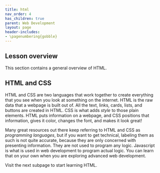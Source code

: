```yaml
---
title: html
nav_order: 4
has_children: true
parent: Web Development
layout: page
header-includes:
- \pagenumbering{gobble}
---
```


## Lesson overview

This section contains a general overview of HTML.

## HTML and CSS

HTML and CSS are two languages that work together to create everything that you see when you look at something on the internet. HTML is the raw data that a webpage is built out of. All the text, links, cards, lists, and buttons are created in HTML. CSS is what adds *style* to those plain elements. HTML puts information on a webpage, and CSS positions that information, gives it color, changes the font, and makes it look great!

Many great resources out there keep referring to HTML and CSS as *programming languages*, but if you want to get technical, labeling them as such is not quite accurate, because they are only concerned with presenting information. They are not used to program any logic. Javascript is what is used in web development to program actual logic. You can learn that on your own when you are exploring advanced web development.

Visit the next subpage to start learning HTML.
